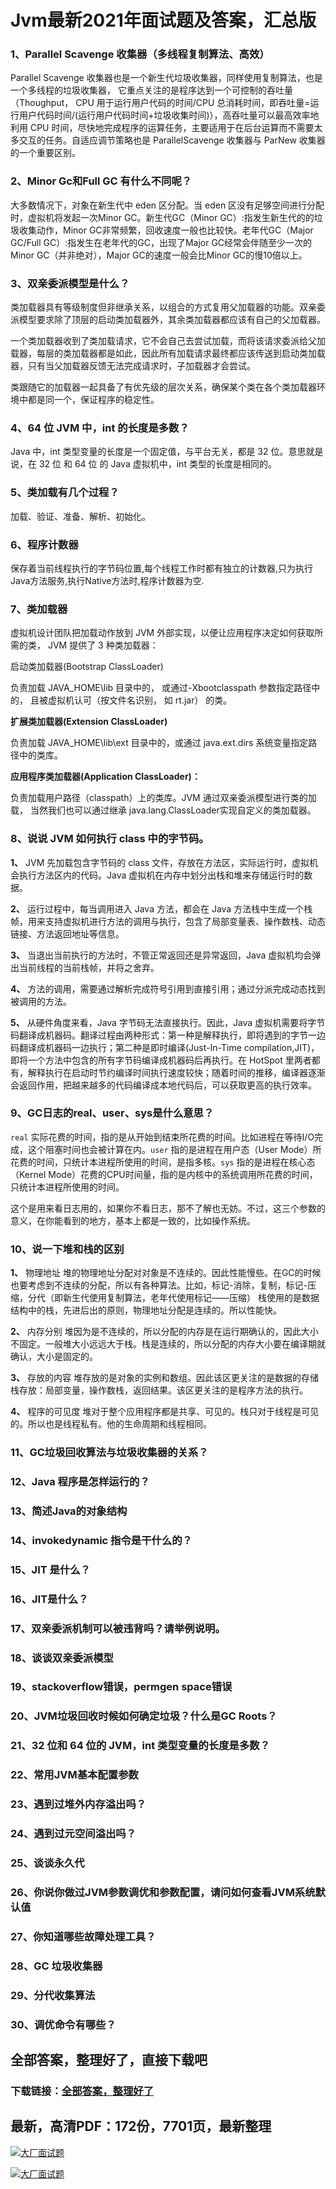 # Jvm最新2021年面试题及答案，汇总版







### 1、Parallel Scavenge 收集器（多线程复制算法、高效）

Parallel Scavenge 收集器也是一个新生代垃圾收集器，同样使用复制算法，也是一个多线程的垃圾收集器， 它重点关注的是程序达到一个可控制的吞吐量（Thoughput， CPU 用于运行用户代码的时间/CPU 总消耗时间，即吞吐量=运行用户代码时间/(运行用户代码时间+垃圾收集时间)），高吞吐量可以最高效率地利用 CPU 时间，尽快地完成程序的运算任务，主要适用于在后台运算而不需要太多交互的任务。自适应调节策略也是 ParallelScavenge 收集器与 ParNew 收集器的一个重要区别。


### 2、Minor Gc和Full GC 有什么不同呢？

大多数情况下，对象在新生代中 eden 区分配。当 eden 区没有足够空间进行分配时，虚拟机将发起一次Minor GC。新生代GC（Minor GC）:指发生新生代的的垃圾收集动作，Minor GC非常频繁，回收速度一般也比较快。老年代GC（Major GC/Full GC）:指发生在老年代的GC，出现了Major GC经常会伴随至少一次的Minor GC（并非绝对），Major GC的速度一般会比Minor GC的慢10倍以上。


### 3、双亲委派模型是什么？

类加载器具有等级制度但非继承关系，以组合的方式复用父加载器的功能。双亲委派模型要求除了顶层的启动类加载器外，其余类加载器都应该有自己的父加载器。

一个类加载器收到了类加载请求，它不会自己去尝试加载，而将该请求委派给父加载器，每层的类加载器都是如此，因此所有加载请求最终都应该传送到启动类加载器，只有当父加载器反馈无法完成请求时，子加载器才会尝试。

类跟随它的加载器一起具备了有优先级的层次关系，确保某个类在各个类加载器环境中都是同一个，保证程序的稳定性。


### 4、64 位 JVM 中，int 的长度是多数？

Java 中，int 类型变量的长度是一个固定值，与平台无关，都是 32 位。意思就是说，在 32 位 和 64 位 的 Java 虚拟机中，int 类型的长度是相同的。


### 5、类加载有几个过程？

加载、验证、准备、解析、初始化。


### 6、程序计数器

保存着当前线程执行的字节码位置,每个线程工作时都有独立的计数器,只为执行Java方法服务,执行Native方法时,程序计数器为空.


### 7、类加载器

虚拟机设计团队把加载动作放到 JVM 外部实现，以便让应用程序决定如何获取所需的类， JVM 提供了 3 种类加载器：

启动类加载器(Bootstrap ClassLoader)

负责加载 JAVA_HOME\lib 目录中的， 或通过-Xbootclasspath 参数指定路径中的， 且被虚拟机认可（按文件名识别， 如 rt.jar） 的类。

**扩展类加载器(Extension ClassLoader)**

负责加载 JAVA_HOME\lib\ext 目录中的，或通过 java.ext.dirs 系统变量指定路径中的类库。

**应用程序类加载器(Application ClassLoader)：**

负责加载用户路径（classpath）上的类库。JVM 通过双亲委派模型进行类的加载， 当然我们也可以通过继承 java.lang.ClassLoader实现自定义的类加载器。


### 8、说说 JVM 如何执行 class 中的字节码。

**1、** JVM 先加载包含字节码的 class 文件，存放在方法区，实际运行时，虚拟机会执行方法区内的代码。Java 虚拟机在内存中划分出栈和堆来存储运行时的数据。

**2、** 运行过程中，每当调用进入 Java 方法，都会在 Java 方法栈中生成一个栈帧，用来支持虚拟机进行方法的调用与执行，包含了局部变量表、操作数栈、动态链接、方法返回地址等信息。

**3、** 当退出当前执行的方法时，不管正常返回还是异常返回，Java 虚拟机均会弹出当前线程的当前栈帧，并将之舍弃。

**4、** 方法的调用，需要通过解析完成符号引用到直接引用；通过分派完成动态找到被调用的方法。

**5、** 从硬件角度来看，Java 字节码无法直接执行。因此，Java 虚拟机需要将字节码翻译成机器码。翻译过程由两种形式：第一种是解释执行，即将遇到的字节一边码翻译成机器码一边执行；第二种是即时编译(Just-In-Time compilation,JIT)，即将一个方法中包含的所有字节码编译成机器码后再执行。在 HotSpot 里两者都有，解释执行在启动时节约编译时间执行速度较快；随着时间的推移，编译器逐渐会返回作用，把越来越多的代码编译成本地代码后，可以获取更高的执行效率。


### 9、GC日志的real、user、sys是什么意思？

`real` 实际花费的时间，指的是从开始到结束所花费的时间。比如进程在等待I/O完成，这个阻塞时间也会被计算在内。`user` 指的是进程在用户态（User Mode）所花费的时间，只统计本进程所使用的时间，是指多核。`sys` 指的是进程在核心态（Kernel Mode）花费的CPU时间量，指的是内核中的系统调用所花费的时间，只统计本进程所使用的时间。

这个是用来看日志用的，如果你不看日志，那不了解也无妨。不过，这三个参数的意义，在你能看到的地方，基本上都是一致的，比如操作系统。


### 10、说一下堆和栈的区别

**1、** 物理地址 堆的物理地址分配对对象是不连续的。因此性能慢些。在GC的时候也要考虑到不连续的分配，所以有各种算法。比如，标记-消除，复制，标记-压缩，分代（即新生代使用复制算法，老年代使用标记——压缩） 栈使用的是数据结构中的栈，先进后出的原则，物理地址分配是连续的。所以性能快。

**2、** 内存分别 堆因为是不连续的，所以分配的内存是在运行期确认的，因此大小不固定。一般堆大小远远大于栈。栈是连续的，所以分配的内存大小要在编译期就确认，大小是固定的。

**3、** 存放的内容 堆存放的是对象的实例和数组。因此该区更关注的是数据的存储 栈存放：局部变量，操作数栈，返回结果。该区更关注的是程序方法的执行。

**4、** 程序的可见度 堆对于整个应用程序都是共享、可见的。栈只对于线程是可见的。所以也是线程私有。他的生命周期和线程相同。


### 11、GC垃圾回收算法与垃圾收集器的关系？
### 12、Java 程序是怎样运行的？
### 13、简述Java的对象结构
### 14、invokedynamic 指令是干什么的？
### 15、JIT 是什么？
### 16、JIT是什么？
### 17、双亲委派机制可以被违背吗？请举例说明。
### 18、谈谈双亲委派模型
### 19、stackoverflow错误，permgen space错误
### 20、JVM垃圾回收时候如何确定垃圾？什么是GC Roots？
### 21、32 位和 64 位的 JVM，int 类型变量的长度是多数？
### 22、常用JVM基本配置参数
### 23、遇到过堆外内存溢出吗？
### 24、遇到过元空间溢出吗？
### 25、谈谈永久代
### 26、你说你做过JVM参数调优和参数配置，请问如何查看JVM系统默认值
### 27、你知道哪些故障处理工具？
### 28、GC 垃圾收集器
### 29、分代收集算法
### 30、调优命令有哪些？




## 全部答案，整理好了，直接下载吧

### 下载链接：[全部答案，整理好了](https://www.souyunku.com/wp-content/uploads/weixin/githup-weixin-2.png)




## 最新，高清PDF：172份，7701页，最新整理

[![大厂面试题](https://www.souyunku.com/wp-content/uploads/weixin/mst.png "架构师专栏")](https://www.souyunku.com/wp-content/uploads/weixin/githup-weixin.png "架构师专栏")

[![大厂面试题](https://www.souyunku.com/wp-content/uploads/weixin/githup-weixin.png "架构师专栏")](https://www.souyunku.com/wp-content/uploads/weixin/githup-weixin.png "架构师专栏")
